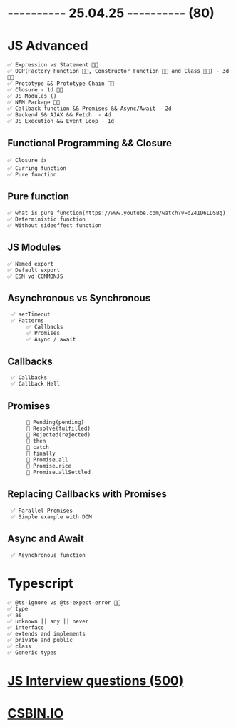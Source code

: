 # ---------- 25.04.25 ---------- (80)

# JS Advanced

    ✅ Expression vs Statement 👍🏻
    ✅ OOP(Factory Function 👍🏻, Constructor Function 👍🏻 and Class 👍🏻) - 3d 👍🏻
    ✅ Prototype && Prototype Chain 👍🏻
    ✅ Closure - 1d 👍🏻
    ✅ JS Modules ()
    ✅ NPM Package 👍🏻
    ✅ Callback function && Promises && Async/Await - 2d
    ✅ Backend && AJAX && Fetch  - 4d
    ✅ JS Execution && Event Loop - 1d

## Functional Programming && Closure

    ✅ Closure 👍
    ✅ Curring function
    ✅ Pure function

## Pure function

    ✅ what is pure function(https://www.youtube.com/watch?v=dZ41D6LDSBg)
    ✅ Deterministic function
    ✅ Without sideeffect function

## JS Modules

    ✅ Named export
    ✅ Default export
    ✅ ESM vd COMMONJS

## Asynchronous vs Synchronous

     ✅ setTimeout
     ✅ Patterns
          ✅ Callbacks
          ✅ Promises
          ✅ Async / await

## Callbacks

     ✅ Callbacks
     ✅ Callback Hell

## Promises

          🎁 Pending(pending)
          🎁 Resolve(fulfilled)
          🎁 Rejected(rejected)
          🎁 then
          🎁 catch
          🎁 finally
          🎁 Promise.all
          🎁 Promise.rice
          🎁 Promise.allSettled

## Replacing Callbacks with Promises

     ✅ Parallel Promises
     ✅ Simple example with DOM

## Async and Await

     ✅ Asynchronous function

# Typescript

    ✅ @ts-ignore vs @ts-expect-error 👍🏻
    ✅ type
    ✅ as
    ✅ unknown || any || never
    ✅ interface
    ✅ extends and implements
    ✅ private and public
    ✅ class
    ✅ Generic types

# [JS Interview questions (500)](https://github.com/sudheerj/javascript-interview-questions)

# [CSBIN.IO](http://csbin.io)
